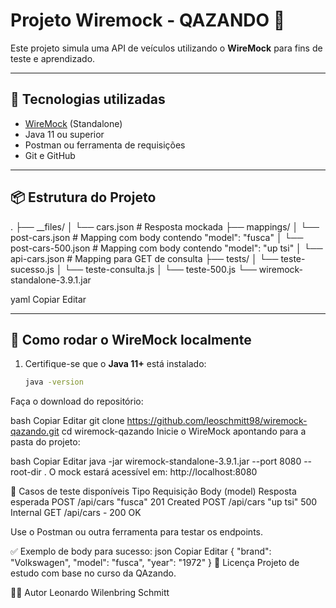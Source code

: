 # Projeto Wiremock - QAZANDO 🚗

Este projeto simula uma API de veículos utilizando o **WireMock** para fins de teste e aprendizado.

---

## 🔧 Tecnologias utilizadas

- [WireMock](https://wiremock.org/) (Standalone)
- Java 11 ou superior
- Postman ou ferramenta de requisições
- Git e GitHub

---

## 📦 Estrutura do Projeto

.
├── __files/
│ └── cars.json # Resposta mockada
├── mappings/
│ └── post-cars.json # Mapping com body contendo "model": "fusca"
│ └── post-cars-500.json # Mapping com body contendo "model": "up tsi"
│ └── api-cars.json # Mapping para GET de consulta
├── tests/
│ └── teste-sucesso.js
│ └── teste-consulta.js
│ └── teste-500.js
└── wiremock-standalone-3.9.1.jar

yaml
Copiar
Editar

---

## 🚀 Como rodar o WireMock localmente

1. Certifique-se que o **Java 11+** está instalado:
   ```bash
   java -version
Faça o download do repositório:

bash
Copiar
Editar
git clone https://github.com/leoschmitt98/wiremock-qazando.git
cd wiremock-qazando
Inicie o WireMock apontando para a pasta do projeto:

bash
Copiar
Editar
java -jar wiremock-standalone-3.9.1.jar --port 8080 --root-dir .
O mock estará acessível em: http://localhost:8080

📌 Casos de teste disponíveis
Tipo	Requisição	Body (model)	Resposta esperada
POST	/api/cars	"fusca"	201 Created
POST	/api/cars	"up tsi"	500 Internal
GET	/api/cars	-	200 OK

Use o Postman ou outra ferramenta para testar os endpoints.

✅ Exemplo de body para sucesso:
json
Copiar
Editar
{
  "brand": "Volkswagen",
  "model": "fusca",
  "year": "1972"
}
📄 Licença
Projeto de estudo com base no curso da QAzando.

👨‍💻 Autor
Leonardo Wilenbring Schmitt
